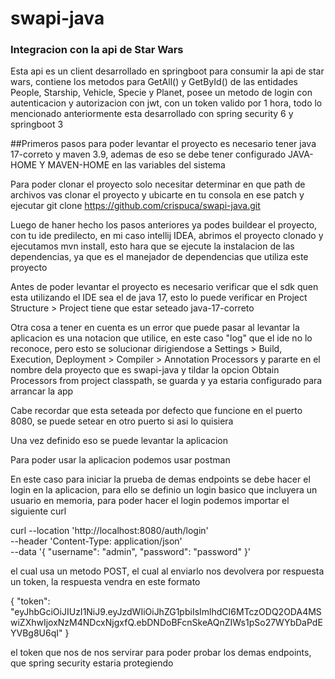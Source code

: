 # swapi-java

### Integracion con la api de Star Wars

Esta api es un client desarrollado en springboot para consumir la api de star wars, contiene los metodos para GetAll() y GetById() de las entidades People, Starship, Vehicle, Specie y Planet, posee un metodo de login con autenticacion y autorizacion con jwt, con un token valido por 1 hora, todo lo mencionado anteriormente esta desarrollado con spring security 6 y springboot 3

##Primeros pasos
para poder levantar el proyecto es necesario tener java 17-correto y maven 3.9, ademas de eso se debe tener configurado JAVA-HOME Y MAVEN-HOME en las variables del sistema

Para poder clonar el proyecto solo necesitar determinar en que path de archivos vas clonar el proyecto y ubicarte en tu consola en ese patch y ejecutar git clone https://github.com/crispuca/swapi-java.git 

Luego de haner hecho los pasos anteriores ya podes buildear el proyecto, con tu ide predilecto, en mi caso intellij IDEA, abrimos el proyecto clonado y ejecutamos mvn install, esto hara que se ejecute la instalacion de las dependencias, ya que es el manejador de dependencias que utiliza este proyecto

Antes de poder levantar el proyecto es necesario verificar que el sdk quen esta utilizando el IDE sea el de java 17, esto lo puede verificar en Project Structure > Project tiene que estar seteado java-17-correto

Otra cosa a tener en cuenta es un error que puede pasar al levantar la aplicacion es una notacion que utilice, en este caso "log" que el ide no lo reconoce, pero esto se solucionar dirigiendose a Settings > Build, Execution, Deployment > Compiler > Annotation Processors y pararte en el nombre dela proyecto que es swapi-java y tildar la opcion Obtain Processors from project classpath, se guarda y ya estaria configurado para arrancar la app

Cabe recordar que esta seteada por defecto que funcione en el puerto 8080, se puede setear en otro puerto si asi lo quisiera

Una vez definido eso se puede levantar la aplicacion

Para poder usar la aplicacion podemos usar postman

En este caso para iniciar la prueba de demas endpoints se debe hacer el login en la aplicacion, para ello se definio un login basico que incluyera un usuario en memoria, para poder hacer el login podemos importar el siguiente curl 

curl --location 'http://localhost:8080/auth/login' \
--header 'Content-Type: application/json' \
--data '{
    "username": "admin",
    "password": "password"
}'

el cual usa un metodo POST, el cual al enviarlo nos devolvera por respuesta un token, la respuesta vendra en este formato


{
    "token": "eyJhbGciOiJIUzI1NiJ9.eyJzdWIiOiJhZG1pbiIsImlhdCI6MTczODQ2ODA4MSwiZXhwIjoxNzM4NDcxNjgxfQ.ebDNDoBFcnSkeAQnZIWs1pSo27WYbDaPdEYVBg8U6qI"
}

el token que nos de nos servirar para poder probar los demas endpoints, que spring security estaria protegiendo



